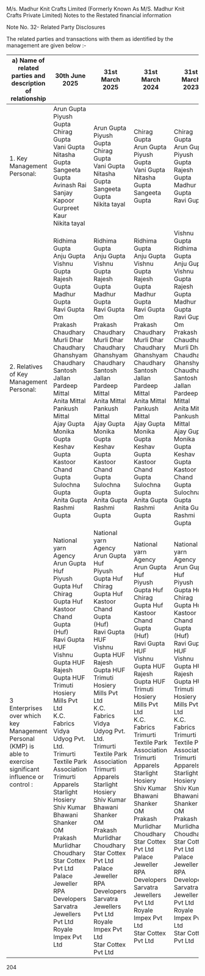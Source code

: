 M/s. Madhur Knit Crafts Limited
(Formerly Known As M/S. Madhur Knit Crafts Private Limited)
Notes to the Restated financial information

Note No. 32- Related Party Disclosures

The related parties and transactions with them as identified by the management are given below :-

<table><thead><tr><th>a) Name of related parties and description of relationship</th><th>30th June 2025</th><th>31st March 2025</th><th>31st March 2024</th><th>31st March 2023</th></tr></thead><tbody><tr><td>1. Key Management Personal:</td><td>Arun Gupta<br>Piyush Gupta<br>Chirag Gupta<br>Vani Gupta<br>Nitasha Gupta<br>Sangeeta Gupta<br>Avinash Rai<br>Sanjay Kapoor<br>Gurpreet Kaur<br>Nikita tayal</td><td>Arun Gupta<br>Piyush Gupta<br>Chirag Gupta<br>Vani Gupta<br>Nitasha Gupta<br>Sangeeta Gupta<br>Nikita tayal</td><td>Chirag Gupta<br>Arun Gupta<br>Piyush Gupta<br>Vani Gupta<br>Nitasha Gupta<br>Sangeeta Gupta</td><td>Chirag Gupta<br>Arun Gupta<br>Piyush Gupta<br>Rajesh Gupta<br>Madhur Gupta<br>Ravi Gupta</td></tr><tr><td>2. Relatives of Key Management Personal:</td><td>Ridhima Gupta<br>Anju Gupta<br>Vishnu Gupta<br>Rajesh Gupta<br>Madhur Gupta<br>Ravi Gupta<br>Om Prakash Chaudhary<br>Murli Dhar Chaudhary<br>Ghanshyam Chaudhary<br>Santosh Jallan<br>Pardeep Mittal<br>Anita Mittal<br>Pankush Mittal<br>Ajay Gupta<br>Monika Gupta<br>Keshav Gupta<br>Kastoor Chand Gupta<br>Sulochna Gupta<br>Anita Gupta<br>Rashmi Gupta</td><td>Ridhima Gupta<br>Anju Gupta<br>Vishnu Gupta<br>Rajesh Gupta<br>Madhur Gupta<br>Ravi Gupta<br>Om Prakash Chaudhary<br>Murli Dhar Chaudhary<br>Ghanshyam Chaudhary<br>Santosh Jallan<br>Pardeep Mittal<br>Anita Mittal<br>Pankush Mittal<br>Ajay Gupta<br>Monika Gupta<br>Keshav Gupta<br>Kastoor Chand Gupta<br>Sulochna Gupta<br>Anita Gupta<br>Rashmi Gupta</td><td>Ridhima Gupta<br>Anju Gupta<br>Vishnu Gupta<br>Rajesh Gupta<br>Madhur Gupta<br>Ravi Gupta<br>Om Prakash Chaudhary<br>Murli Dhar Chaudhary<br>Ghanshyam Chaudhary<br>Santosh Jallan<br>Pardeep Mittal<br>Anita Mittal<br>Pankush Mittal<br>Ajay Gupta<br>Monika Gupta<br>Keshav Gupta<br>Kastoor Chand Gupta<br>Sulochna Gupta<br>Anita Gupta<br>Rashmi Gupta</td><td>Vishnu Gupta<br>Ridhima Gupta<br>Anju Gupta<br>Vishnu Gupta<br>Rajesh Gupta<br>Madhur Gupta<br>Ravi Gupta<br>Om Prakash Chaudhary<br>Murli Dhar Chaudhary<br>Ghanshyam Chaudhary<br>Santosh Jallan<br>Pardeep Mittal<br>Anita Mittal<br>Pankush Mittal<br>Ajay Gupta<br>Monika Gupta<br>Keshav Gupta<br>Kastoor Chand Gupta<br>Sulochna Gupta<br>Anita Gupta<br>Rashmi Gupta</td></tr><tr><td>3 Enterprises over which key Management Personal (KMP) is able to exercise significant influence or control :</td><td>National yarn Agency<br>Arun Gupta Huf<br>Piyush Gupta Huf<br>Chirag Gupta Huf<br>Kastoor Chand Gupta (Huf)<br>Ravi Gupta HUF<br>Vishnu Gupta HUF<br>Rajesh Gupta HUF<br>Trimuti Hosiery Mills Pvt Ltd<br>K.C. Fabrics<br>Vidya Udyog Pvt. Ltd.<br>Trimurti Textile Park Association<br>Trimurti Apparels<br>Starlight Hosiery<br>Shiv Kumar Bhawani Shanker<br>OM Prakash Murlidhar Choudhary<br>Star Cottex Pvt Ltd<br>Palace Jeweller<br>RPA Developers<br>Sarvatra Jewellers Pvt Ltd<br>Royale Impex Pvt Ltd</td><td>National yarn Agency<br>Arun Gupta Huf<br>Piyush Gupta Huf<br>Chirag Gupta Huf<br>Kastoor Chand Gupta (Huf)<br>Ravi Gupta HUF<br>Vishnu Gupta HUF<br>Rajesh Gupta HUF<br>Trimuti Hosiery Mills Pvt Ltd<br>K.C. Fabrics<br>Vidya Udyog Pvt. Ltd.<br>Trimurti Textile Park Association<br>Trimurti Apparels<br>Starlight Hosiery<br>Shiv Kumar Bhawani Shanker<br>OM Prakash Murlidhar Choudhary<br>Star Cottex Pvt Ltd<br>Palace Jeweller<br>RPA Developers<br>Sarvatra Jewellers Pvt Ltd<br>Royale Impex Pvt Ltd<br>Star Cottex Pvt Ltd</td><td>National yarn Agency<br>Arun Gupta Huf<br>Piyush Gupta Huf<br>Chirag Gupta Huf<br>Kastoor Chand Gupta (Huf)<br>Ravi Gupta HUF<br>Vishnu Gupta HUF<br>Rajesh Gupta HUF<br>Trimuti Hosiery Mills Pvt Ltd<br>K.C. Fabrics<br>Trimurti Textile Park Association<br>Trimurti Apparels<br>Starlight Hosiery<br>Shiv Kumar Bhawani Shanker<br>OM Prakash Murlidhar Choudhary<br>Star Cottex Pvt Ltd<br>Palace Jeweller<br>RPA Developers<br>Sarvatra Jewellers Pvt Ltd<br>Royale Impex Pvt Ltd<br>Star Cottex Pvt Ltd</td><td>National yarn Agency<br>Arun Gupta Huf<br>Piyush Gupta Huf<br>Chirag Gupta Huf<br>Kastoor Chand Gupta (Huf)<br>Ravi Gupta HUF<br>Vishnu Gupta HUF<br>Rajesh Gupta HUF<br>Trimuti Hosiery Mills Pvt Ltd<br>K.C. Fabrics<br>Trimurti Textile Park Association<br>Trimurti Apparels<br>Starlight Hosiery<br>Shiv Kumar Bhawani Shanker<br>OM Prakash Murlidhar Choudhary<br>Star Cottex Pvt Ltd<br>Palace Jeweller<br>RPA Developers<br>Sarvatra Jewellers Pvt Ltd<br>Royale Impex Pvt Ltd<br>Star Cottex Pvt Ltd</td></tr></tbody></table>

204